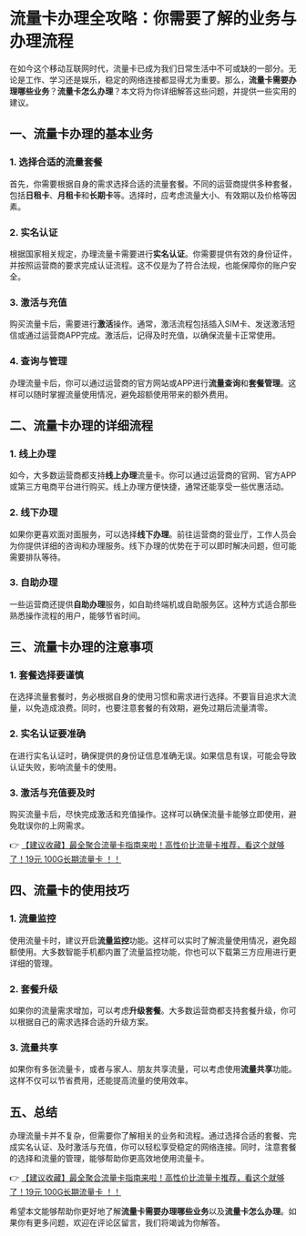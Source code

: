 # 流量卡办理全攻略：你需要了解的业务与办理流程

在如今这个移动互联网时代，流量卡已成为我们日常生活中不可或缺的一部分。无论是工作、学习还是娱乐，稳定的网络连接都显得尤为重要。那么，**流量卡需要办理哪些业务**？**流量卡怎么办理**？本文将为你详细解答这些问题，并提供一些实用的建议。

## 一、流量卡办理的基本业务

### 1. 选择合适的流量套餐
首先，你需要根据自身的需求选择合适的流量套餐。不同的运营商提供多种套餐，包括**日租卡**、**月租卡**和**长期卡**等。选择时，应考虑流量大小、有效期以及价格等因素。

### 2. 实名认证
根据国家相关规定，办理流量卡需要进行**实名认证**。你需要提供有效的身份证件，并按照运营商的要求完成认证流程。这不仅是为了符合法规，也能保障你的账户安全。

### 3. 激活与充值
购买流量卡后，需要进行**激活**操作。通常，激活流程包括插入SIM卡、发送激活短信或通过运营商APP完成。激活后，记得及时充值，以确保流量卡正常使用。

### 4. 查询与管理
办理流量卡后，你可以通过运营商的官方网站或APP进行**流量查询**和**套餐管理**。这样可以随时掌握流量使用情况，避免超额使用带来的额外费用。

## 二、流量卡办理的详细流程

### 1. 线上办理
如今，大多数运营商都支持**线上办理**流量卡。你可以通过运营商的官网、官方APP或第三方电商平台进行购买。线上办理方便快捷，通常还能享受一些优惠活动。

### 2. 线下办理
如果你更喜欢面对面服务，可以选择**线下办理**。前往运营商的营业厅，工作人员会为你提供详细的咨询和办理服务。线下办理的优势在于可以即时解决问题，但可能需要排队等待。

### 3. 自助办理
一些运营商还提供**自助办理**服务，如自助终端机或自助服务区。这种方式适合那些熟悉操作流程的用户，能够节省时间。

## 三、流量卡办理的注意事项

### 1. 套餐选择要谨慎
在选择流量套餐时，务必根据自身的使用习惯和需求进行选择。不要盲目追求大流量，以免造成浪费。同时，也要注意套餐的有效期，避免过期后流量清零。

### 2. 实名认证要准确
在进行实名认证时，确保提供的身份证信息准确无误。如果信息有误，可能会导致认证失败，影响流量卡的使用。

### 3. 激活与充值要及时
购买流量卡后，尽快完成激活和充值操作。这样可以确保流量卡能够立即使用，避免耽误你的上网需求。

👉 [【建议收藏】最全聚合流量卡指南来啦！高性价比流量卡推荐，看这个就够了！19元 100G长期流量卡 ！！](https://bit.ly/Liuliangka)

## 四、流量卡的使用技巧

### 1. 流量监控
使用流量卡时，建议开启**流量监控**功能。这样可以实时了解流量使用情况，避免超额使用。大多数智能手机都内置了流量监控功能，你也可以下载第三方应用进行更详细的管理。

### 2. 套餐升级
如果你的流量需求增加，可以考虑**升级套餐**。大多数运营商都支持套餐升级，你可以根据自己的需求选择合适的升级方案。

### 3. 流量共享
如果你有多张流量卡，或者与家人、朋友共享流量，可以考虑使用**流量共享**功能。这样不仅可以节省费用，还能提高流量的使用效率。

## 五、总结

办理流量卡并不复杂，但需要你了解相关的业务和流程。通过选择合适的套餐、完成实名认证、及时激活与充值，你可以轻松享受稳定的网络连接。同时，注意套餐的选择和流量的管理，能够帮助你更高效地使用流量卡。

👉 [【建议收藏】最全聚合流量卡指南来啦！高性价比流量卡推荐，看这个就够了！19元 100G长期流量卡 ！！](https://bit.ly/Liuliangka)

希望本文能够帮助你更好地了解**流量卡需要办理哪些业务**以及**流量卡怎么办理**。如果你有更多问题，欢迎在评论区留言，我们将竭诚为你解答。